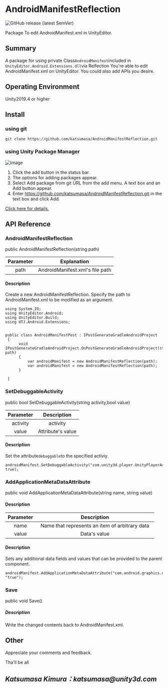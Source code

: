 # AndroidManifestReflection

![GitHub release (latest SemVer)](https://img.shields.io/github/v/release/katsumasa/AndroidManifestReflection)

Package To edit AndroidManifest.xml in UnityEditor.

## Summary

A package for using private Class`AndroidManifest`included in `UnityEditor.Android.Extensions.dll`via Relfection
You're able to edit AndroidManifest.xml on UnityEditor.
You could also add APIs you desire.

## Operating Environment

Unity2019.4 or higher

## Install

### using git

```:console
git clone https://github.com/katsumasa/AndroidManifestReflection.git
```

### using Unity Package Manager

![image](https://user-images.githubusercontent.com/29646672/136918028-7236dbf2-2b47-4ea2-9390-61ea57b5e107.png)

1. Click the add  button in the status bar.
2. The options for adding packages appear.
3. Select Add package from git URL from the add menu. A text box and an Add button appear.
4. Enter https://github.com/katsumasa/AndroidManifestReflection.git in the text box and click Add.

[Click here for details.](https://docs.unity3d.com/2019.4/Documentation/Manual/upm-ui-giturl.html)

## API Reference

### AndroidManifestReflection

public AndroidManifestReflection(string path)

| Parameter| Explanation|
|:--:|:---:|
| path | AndroidManifest.xml's file path |

#### Description

Create a new AndroidManifestReflection.
Specify the path to AndroidManifest.xml to be modified as an argument.

```:cs
using System.IO;
using UnityEditor.Android;
using UnityEditor.Build;
using UTJ.Android.Extensions;


public class AndroidManifestPost : IPostGenerateGradleAndroidProject
 {
      void IPostGenerateGradleAndroidProject.OnPostGenerateGradleAndroidProject(string path)
      {
          var androidManifest = new AndroidManifestReflection(path);
          var androidManifest = new AndroidManifestReflection(path);
      }

 }
```

### SetDebuggableActivity

public bool SetDebuggableActivity(string activity,bool value)

| Parameter| Description |
|:--:|:---:|
| activity | activity |
| value | Attribute's value |

#### Description

Set the attribute`debuggable`to the specified activiy. 

```:cs
androidManifest.SetDebuggableActivity("com.unity3d.player.UnityPlayerActivity", true);
```

### AddApplicationMetaDataAttribute

public void AddApplicationMetaDataAttribute(string name, string value)

#### Description

| Parameter | Description |
|:--:|:---:|
| name | Name that represents an item of arbitrary data　|
| value | Data's value |

#### Description

Sets any additional data fields and values ​​that can be provided to the parent component.

```:cs
androidManifest.AddApplicationMetaDataAttribute("com.android.graphics.developerdriver.enable", "true");
```

### Save

public void Save()

##### Description

Write the changed contents back to AndroidManifest.xml.

## Other

Appreciate your comments and feedback.

Tha'll be all

## _Katsumasa Kimura：katsumasa@unity3d.com_
